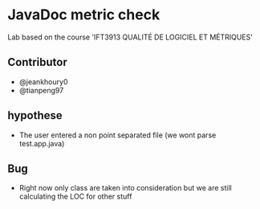 # JavaDoc metric check

Lab based on the course 'IFT3913 QUALITÉ DE LOGICIEL ET MÉTRIQUES'

## Contributor
 - @jeankhoury0
 - @tianpeng97


## hypothese
- The user entered a non point separated file (we wont parse test.app.java)

## Bug
- Right now only class are taken into consideration but we are still calculating the LOC for other stuff